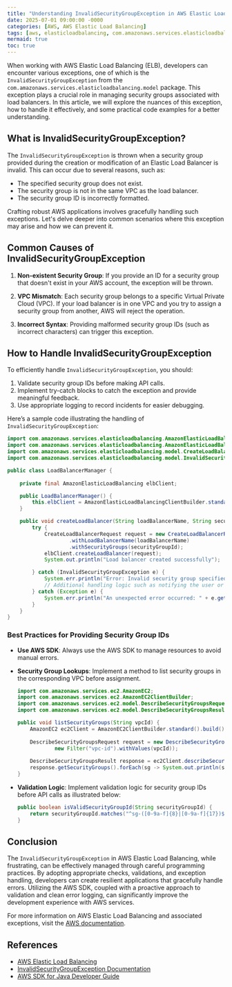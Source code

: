 ```yaml
---
title: "Understanding InvalidSecurityGroupException in AWS Elastic Load Balancing"
date: 2025-07-01 09:00:00 -0000
categories: [AWS, AWS Elastic Load Balancing]
tags: [aws, elasticloadbalancing, com.amazonaws.services.elasticloadbalancing.model]
mermaid: true
toc: true
---
```



When working with AWS Elastic Load Balancing (ELB), developers can encounter various exceptions, one of which is the `InvalidSecurityGroupException` from the `com.amazonaws.services.elasticloadbalancing.model` package. This exception plays a crucial role in managing security groups associated with load balancers. In this article, we will explore the nuances of this exception, how to handle it effectively, and some practical code examples for a better understanding.

## What is InvalidSecurityGroupException?

The `InvalidSecurityGroupException` is thrown when a security group provided during the creation or modification of an Elastic Load Balancer is invalid. This can occur due to several reasons, such as:

- The specified security group does not exist.
- The security group is not in the same VPC as the load balancer.
- The security group ID is incorrectly formatted.

Crafting robust AWS applications involves gracefully handling such exceptions. Let's delve deeper into common scenarios where this exception may arise and how we can prevent it.

## Common Causes of InvalidSecurityGroupException

1. **Non-existent Security Group**: If you provide an ID for a security group that doesn't exist in your AWS account, the exception will be thrown.

2. **VPC Mismatch**: Each security group belongs to a specific Virtual Private Cloud (VPC). If your load balancer is in one VPC and you try to assign a security group from another, AWS will reject the operation.

3. **Incorrect Syntax**: Providing malformed security group IDs (such as incorrect characters) can trigger this exception.

## How to Handle InvalidSecurityGroupException

To efficiently handle `InvalidSecurityGroupException`, you should:

1. Validate security group IDs before making API calls.
2. Implement try-catch blocks to catch the exception and provide meaningful feedback.
3. Use appropriate logging to record incidents for easier debugging.

Here’s a sample code illustrating the handling of `InvalidSecurityGroupException`:

```java
import com.amazonaws.services.elasticloadbalancing.AmazonElasticLoadBalancing;
import com.amazonaws.services.elasticloadbalancing.AmazonElasticLoadBalancingClientBuilder;
import com.amazonaws.services.elasticloadbalancing.model.CreateLoadBalancerRequest;
import com.amazonaws.services.elasticloadbalancing.model.InvalidSecurityGroupException;

public class LoadBalancerManager {
    
    private final AmazonElasticLoadBalancing elbClient;

    public LoadBalancerManager() {
        this.elbClient = AmazonElasticLoadBalancingClientBuilder.standard().build();
    }

    public void createLoadBalancer(String loadBalancerName, String securityGroupId) {
        try {
            CreateLoadBalancerRequest request = new CreateLoadBalancerRequest()
                    .withLoadBalancerName(loadBalancerName)
                    .withSecurityGroups(securityGroupId);
            elbClient.createLoadBalancer(request);
            System.out.println("Load balancer created successfully");

        } catch (InvalidSecurityGroupException e) {
            System.err.println("Error: Invalid security group specified - " + e.getMessage());
            // Additional handling logic such as notifying the user or logging.
        } catch (Exception e) {
            System.err.println("An unexpected error occurred: " + e.getMessage());
        }
    }
}
```

### Best Practices for Providing Security Group IDs

- **Use AWS SDK**: Always use the AWS SDK to manage resources to avoid manual errors.
- **Security Group Lookups**: Implement a method to list security groups in the corresponding VPC before assignment.
  
    ```java
    import com.amazonaws.services.ec2.AmazonEC2;
    import com.amazonaws.services.ec2.AmazonEC2ClientBuilder;
    import com.amazonaws.services.ec2.model.DescribeSecurityGroupsRequest;
    import com.amazonaws.services.ec2.model.DescribeSecurityGroupsResult;

    public void listSecurityGroups(String vpcId) {
        AmazonEC2 ec2Client = AmazonEC2ClientBuilder.standard().build();
        
        DescribeSecurityGroupsRequest request = new DescribeSecurityGroupsRequest().withFilters(
                new Filter("vpc-id").withValues(vpcId));
        
        DescribeSecurityGroupsResult response = ec2Client.describeSecurityGroups(request);
        response.getSecurityGroups().forEach(sg -> System.out.println(sg.getGroupId()));
    }
    ```

- **Validation Logic**: Implement validation logic for security group IDs before API calls as illustrated below:

    ```java
    public boolean isValidSecurityGroupId(String securityGroupId) {
        return securityGroupId.matches("^sg-([0-9a-f]{8}|[0-9a-f]{17})$");
    }
    ```

## Conclusion

The `InvalidSecurityGroupException` in AWS Elastic Load Balancing, while frustrating, can be effectively managed through careful programming practices. By adopting appropriate checks, validations, and exception handling, developers can create resilient applications that gracefully handle errors. Utilizing the AWS SDK, coupled with a proactive approach to validation and clean error logging, can significantly improve the development experience with AWS services.

For more information on AWS Elastic Load Balancing and associated exceptions, visit the [AWS documentation](https://docs.aws.amazon.com/elasticloadbalancing/latest/userguide/what-is-load-balancing.html).

## References

- [AWS Elastic Load Balancing](https://aws.amazon.com/elasticloadbalancing/)
- [InvalidSecurityGroupException Documentation](https://docs.aws.amazon.com/sdk-for-java/latest/javadoc/com/amazonaws/services/elasticloadbalancing/model/InvalidSecurityGroupException.html)
- [AWS SDK for Java Developer Guide](https://docs.aws.amazon.com/sdk-for-java/latest/developer-guide/home.html)